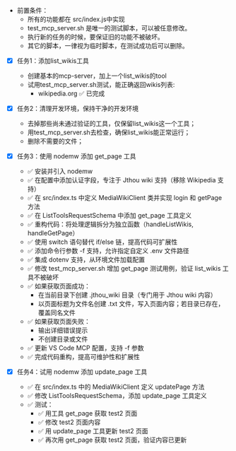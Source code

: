 - 前置条件：
   - 所有的功能都在 src/index.js中实现
   - test_mcp_server.sh 是唯一的测试脚本，可以被任意修改。
   - 执行新的任务的时候，要保证旧的功能不被破坏。
   - 其它的脚本，一律视为临时脚本，在测试成功后可以删除。
- [x] 任务1：添加list_wikis工具
  -  创建基本的mcp-server，加上一个list_wikis的tool
  - 试用test_mcp_server.sh测试，能正确返回wikis列表:
     - wikipedia.org ✅ 已完成
- [x] 任务2：清理开发环境，保持干净的开发环境
   - 去掉那些尚未通过验证的工具，仅保留list_wikis这一个工具；
   - 用test_mcp_server.sh去检查，确保list_wikis能正常运行；
   - 删除不需要的文件；

- [x] 任务3：使用 nodemw 添加 get_page 工具
   - ✅ 安装并引入 nodemw
   - ✅ 在配置中添加认证字段，专注于 Jthou wiki 支持（移除 Wikipedia 支持）
   - ✅ 在 src/index.ts 中定义 MediaWikiClient 类并实现 login 和 getPage 方法
   - ✅ 在 ListToolsRequestSchema 中添加 get_page 工具定义
   - ✅ 重构代码：将处理逻辑拆分为独立函数（handleListWikis, handleGetPage）
   - ✅ 使用 switch 语句替代 if/else 链，提高代码可扩展性
   - ✅ 添加命令行参数 -f 支持，允许指定自定义 .env 文件路径
   - ✅ 集成 dotenv 支持，从环境文件加载配置
   - ✅ 修改 test_mcp_server.sh 增加 get_page 测试用例，验证 list_wikis 工具不被破坏
   - ✅ 如果获取页面成功：
     - 在当前目录下创建 .jthou_wiki 目录（专门用于 Jthou wiki 内容）
     - 以页面标题为文件名创建 .txt 文件，写入页面内容；若目录已存在，覆盖同名文件
   - ✅ 如果获取页面失败：
     - 输出详细错误提示
     - 不创建目录或文件
   - ✅ 更新 VS Code MCP 配置，支持 -f 参数
   - ✅ 完成代码重构，提高可维护性和扩展性
- [x] 任务4：试用 nodemw 添加 update_page 工具
   - ✅ 在 src/index.ts 中的 MediaWikiClient 定义 updatePage 方法
   - ✅ 修改 ListToolsRequestSchema，添加 update_page 工具定义
   - ✅ 测试：
      - ✅ 用工具 get_page 获取 test2 页面
      - ✅ 修改 test2 页面内容
      - ✅ 用 update_page 工具更新 test2 页面
      - ✅ 再次用 get_page 获取 test2 页面，验证内容已更新
